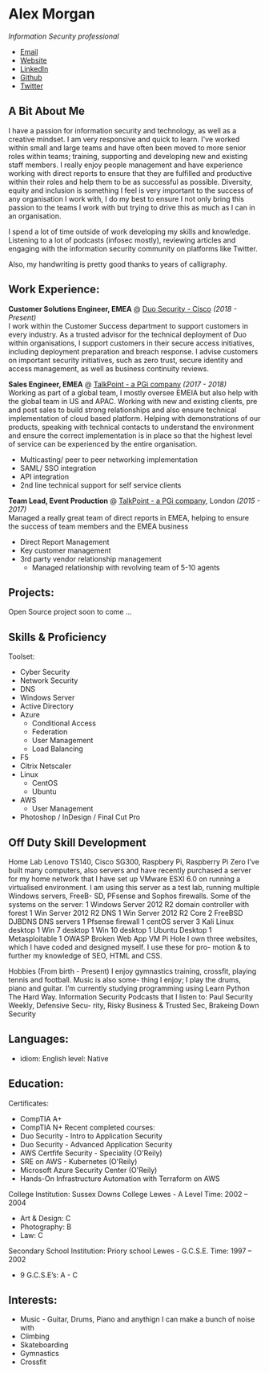 # Alex Morgan

_Information Security professional_

* [Email](mailto:hello@seaofwolf.com)
* [Website](https://seaofwolf.com)
* [LinkedIn](https://www.linkedin.com/in/carolstran/alexander-morgan15189a11/)
* [Github](https://github.com/SeaOfWolf)
* [Twitter](twitter.com/@alexmor4n)


## A Bit About Me
I have a passion for information security and technology, as well as a creative mindset. I am very responsive and quick to learn. I've worked within small and large teams and have often been moved to more senior roles within teams; training, supporting and developing new and existing staff members. I really enjoy people management and have experience working with direct reports to ensure that they are fulfilled and productive within their roles and help them to be as successful as possible. Diversity, equity and inclusion is something I feel is very important to the success of any organisation I work with, I do my best to ensure I not only bring this passion to the teams I work with but trying to drive this as much as I can in an organisation.

I spend a lot of time outside of work developing my skills and knowledge. Listening to a lot of podcasts (infosec mostly), reviewing articles and engaging with the information security community on platforms like Twitter.

Also, my handwriting is pretty good thanks to years of calligraphy. 

      
## Work Experience:
**Customer Solutions Engineer, EMEA** @ [Duo Security - Cisco](https://duo.com/) _(2018 - Present)_ <br>
I work within the Customer Success department to support customers 
in every industry. As a trusted advisor for the technical deployment 
of Duo within organisations, I support customers in their secure 
access initiatives, including deployment preparation and breach 
response. I advise customers on important security initiatives, 
such as zero trust, secure identity and access management, as well 
as business continuity reviews. <br>
       
        
**Sales Engineer, EMEA** @ [TalkPoint - a PGi company](https://www.pgi.com/products/globalmeet/webcast/) _(2017 - 2018)_ <br>
Working as part of a global team, I mostly oversee EMEIA but also
help with the global team in US and APAC. Working with new and
existing clients, pre and post sales to build strong relationships
and also ensure technical implementation of cloud based platform. 
Helping with demonstrations of our products, speaking with technical
contacts to understand the environment and ensure the correct 
implementation is in place so that the highest level of service can 
be experienced by the entire organisation.
- Multicasting/ peer to peer networking implementation
- SAML/ SSO integration
- API integration
- 2nd line technical support for self service clients <br>

**Team Lead, Event Production** @ [TalkPoint - a PGi company](https://www.pgi.com/products/globalmeet/webcast/), London _(2015 - 2017)_ <br>
Managed a really great team of direct reports in EMEA, helping
to ensure the success of team members and the EMEA business
- Direct Report Management
- Key customer management
- 3rd party vendor relationship management
  - Managed relationship with revolving team of 5-10 agents

## Projects:
Open Source project soon to come
      ...
      
## Skills &amp; Proficiency

Toolset:
- Cyber Security
- Network Security
- DNS
- Windows Server
- Active Directory
- Azure
  - Conditional Access
  - Federation
  - User Management
  - Load Balancing
- F5
- Citrix Netscaler 
- Linux
  - CentOS
  - Ubuntu
- AWS
  - User Management
- Photoshop / InDesign / Final Cut Pro

## Off Duty Skill Development
Home Lab
Lenovo TS140, Cisco SG300, Raspbery Pi, Raspberry Pi Zero
I’ve built many computers, also servers and have recently purchased a server for my home network that I have set up VMware ESXI 6.0 on running a virtualised environment. I am using this server as a test lab, running multiple Windows servers, FreeB- SD, PFsense and Sophos firewalls. Some of the systems on the server:
1 Windows Server 2012 R2 domain controller with forest 
1 Win Server 2012 R2 DNS
1 Win Server 2012 R2 Core
2 FreeBSD DJBDNS DNS servers
1 Pfsense firewall
1 centOS server
3 Kali Linux desktop
1 Win 7 desktop
1 Win 10 desktop
1 Ubuntu Desktop
1 Metasploitable
1 OWASP Broken Web App VM
Pi Hole
I own three websites, which I have coded and designed myself. I use these for pro- motion & to further my knowledge of SEO, HTML and CSS.

Hobbies
(From birth - Present)
I enjoy gymnastics training, crossfit, playing tennis and football. Music is also some-
thing I enjoy; I play the drums, piano and guitar.
I’m currently studying programming using Learn Python The Hard Way.
Information Security Podcasts that I listen to: Paul Security Weekly, Defensive Secu- rity, Risky Business & Trusted Sec, Brakeing Down Security

## Languages:
 - idiom: English
   level: Native
   
## Education:
Certificates:
- CompTIA A+ 
- CompTIA N+
Recent completed courses:
- Duo Security - Intro to Application Security
- Duo Security - Advanced Application Security
- AWS Certfife Security - Speciality (O'Reily)
- SRE on AWS - Kubernetes (O'Reily)
- Microsoft Azure Security Center (O'Reily)
- Hands-On Infrastructure Automation with Terraform on AWS


College
Institution: Sussex Downs College Lewes - A Level
Time: 2002 – 2004
- Art & Design: C
- Photography: B
- Law: C

Secondary School
Institution: Priory school Lewes - G.C.S.E.
Time: 1997 – 2002
- 9 G.C.S.E’s: A - C

## Interests:
- Music - Guitar, Drums, Piano and anythign I can make a bunch of noise with
- Climbing
- Skateboarding
- Gymnastics
- Crossfit
